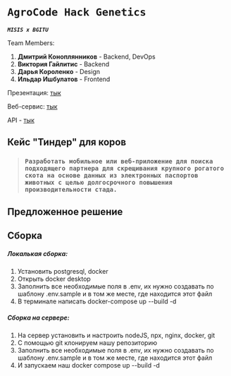 # `AgroCode Hack Genetics`

***`MISIS x BGITU`***

Team Members:

1. **Дмитрий Коноплянников** - Backend, DevOps
2. **Виктория Гайлитис** - Backend
3. **Дарья Короленко** - Design
4. **Ильдар Ишбулатов** - Frontend

Презентация: [тык]()

Веб-сервис: [тык]()

API - [тык](https://agro.itatmisis.ru/api/docs)

## Кейс "Тиндер" для коров

> ### `Разработать мобильное или веб-приложение для поиска подходящего партнера для скрещивания крупного рогатого скота на основе данных из электронных паспортов животных с целью долгосрочного повышения производительности стада.`

## Предложенное решение

## Сборка

##### Локалькая сборка:

1. Установить postgresql, docker
2. Открыть docker desktop
3. Заполнить все необходимые поля в .env, их нужно создавать по шаблону .env.sample и в том же месте, где находится этот файл
4. В терминале написать docker-compose up --build -d

##### Сборка на сервере:

1. На сервер установить и настроить nodeJS, npx, nginx, docker, git
2. С помощью git клонируем нашу репозиторию
3. Заполнить все необходимые поля в .env, их нужно создавать по шаблону .env.sample и в том же месте, где находится этот файл
4. И запускаем наш docker compose up --build -d
